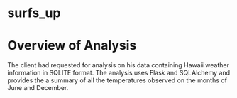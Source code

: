 # surfs_up

# Overview of Analysis
The client had requested for analysis on his data containing Hawaii weather information in SQLITE format. The analysis uses Flask and SQLAlchemy and provides the a summary of all the temperatures observed on the months of June and December.
